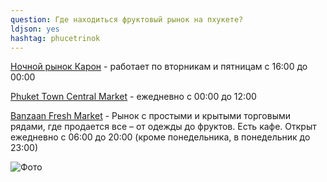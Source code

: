 ```yaml
---
question: Где находиться фруктовый рынок на пхукете?
ldjson: yes
hashtag: phucetrinok
---
```


[Ночной рынок Карон](https://goo.gl/maps/upwFGneSSqYcdngb9) - работает по вторникам и пятницам с 16:00 до 00:00

[Phuket Town Central Market](https://goo.gl/maps/AzQvATVRviVXY3Tv8) - ежедневно с 00:00 до 12:00

[Banzaan Fresh Market](https://goo.gl/maps/c3iCpcFn4CR29bSg9) - Рынок с простыми и крытыми торговыми рядами, где продается все – от одежды до фруктов. Есть кафе. Открыт ежедневно с 06:00 до 20:00 (кроме понедельника, в понедельник до 23:00)


![Фото](https://phuketfaq.ru/assets/images/fructrinok.jpeg)

